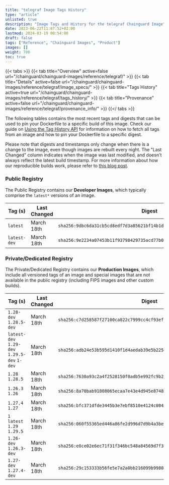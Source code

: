 ```yaml
---
title: "telegraf Image Tags History"
type: "article"
unlisted: true
description: "Image Tags and History for the telegraf Chainguard Image"
date: 2023-06-22T11:07:52+02:00
lastmod: 2024-03-19 00:54:00
draft: false
tags: ["Reference", "Chainguard Images", "Product"]
images: []
weight: 700
toc: true
---
```


{{< tabs >}}
{{< tab title="Overview" active=false url="/chainguard/chainguard-images/reference/telegraf/" >}}
{{< tab title="Details" active=false url="/chainguard/chainguard-images/reference/telegraf/image_specs/" >}}
{{< tab title="Tags History" active=true url="/chainguard/chainguard-images/reference/telegraf/tags_history/" >}}
{{< tab title="Provenance" active=false url="/chainguard/chainguard-images/reference/telegraf/provenance_info/" >}}
{{</ tabs >}}

The following tables contains the most recent tags and digests that can be used to pin your Dockerfile to a specific build of this image. Check our guide on [Using the Tag History API](/chainguard/chainguard-images/using-the-tag-history-api/) for information on how to fetch all tags from an image and how to pin your Dockerfile to a specific digest.

Please note that digests and timestamps only change when there is a change to the image, even though images are rebuilt every night. The "Last Changed" column indicates when the image was last modified, and doesn't always reflect the latest build timestamp. For more information about how our reproducible builds work, please refer to [this blog post](https://www.chainguard.dev/unchained/reproducing-chainguards-reproducible-image-builds).

### Public Registry
The Public Registry contains our **Developer Images**, which typically comprise the `latest*` versions of an image.

| Tag (s)       | Last Changed | Digest                                                                    |
|---------------|--------------|---------------------------------------------------------------------------|
|  `latest`     | March 18th   | `sha256:9dbc6da31cb5cd8edf7d3a85621bf14b1d32a03a79f9683c878717e666a5d7d2` |
|  `latest-dev` | March 18th   | `sha256:9e2234a07453b11f93798429735acd77b030e3b35b386659f7fc7200fb1c99db` |


### Private/Dedicated Registry
The Private/Dedicated Registry contains our **Production Images**, which include all versioned tags of an image and special images that are not available in the public registry (including FIPS images and other custom builds).

| Tag (s)                                       | Last Changed | Digest                                                                    |
|-----------------------------------------------|--------------|---------------------------------------------------------------------------|
|  `1.28-dev` `1.28.5-dev`                      | March 18th   | `sha256:c7d258587f27100ca822c7999cc4cf93ef03682913e688e2a58b1371272613e2` |
|  `latest-dev` `1.29-dev` `1.29.5-dev` `1-dev` | March 18th   | `sha256:adb24e53b595d1410f1d4aedab39e5b2250e9b04b3b920d33f647551335c270f` |
|  `1.28` `1.28.5`                              | March 18th   | `sha256:7630a93c2a4f2528150f0adb5e992fc9b2da677fa14a4dccaf940662e5c6ebbc` |
|  `1.26.3` `1.26`                              | March 18th   | `sha256:8a70bab91808065ecaa7e43e4d945e8748c30841e27579646597bd463bfe743c` |
|  `1.27.4` `1.27`                              | March 18th   | `sha256:bfc371dfde3445b3e7ebf8510e4124c004a5f83641ed874e9c865f10f91e1288` |
|  `1` `latest` `1.29` `1.29.5`                 | March 18th   | `sha256:060f55365ed446a86fe2d996d7d9b4a3befc0f5244909c3832643124bf23d068` |
|  `1.26-dev` `1.26.3-dev`                      | March 18th   | `sha256:e0ce02e6ec71f31f346bc548a84569d7f37e78702b8929531c6d6de5447d2799` |
|  `1.27-dev` `1.27.4-dev`                      | March 18th   | `sha256:29c153333b56fe5e7a2a0bb216099b99800fe2ba6f3ce83b2513d4b07b49482f` |

